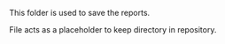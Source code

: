This folder is used to save the reports.

File acts as a placeholder to keep directory in repository.